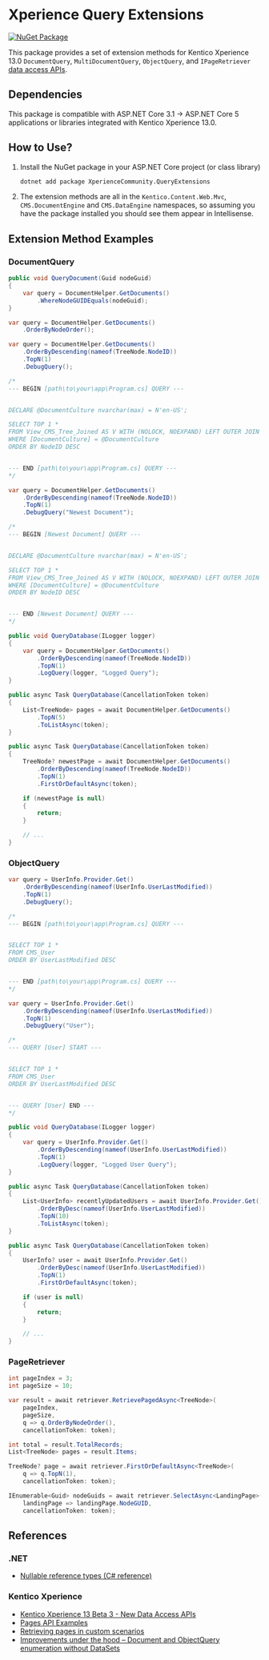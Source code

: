 # Xperience Query Extensions

[![NuGet Package](https://img.shields.io/nuget/v/XperienceCommunity.QueryExtensions.svg)](https://www.nuget.org/packages/XperienceCommunity.QueryExtensions)

This package provides a set of extension methods for Kentico Xperience 13.0 `DocumentQuery`, `MultiDocumentQuery`, `ObjectQuery`, and `IPageRetriever` [data access APIs](https://docs.xperience.io/13api/content-management/pages).

## Dependencies

This package is compatible with ASP.NET Core 3.1 -> ASP.NET Core 5 applications or libraries integrated with Kentico Xperience 13.0.

## How to Use?

1. Install the NuGet package in your ASP.NET Core project (or class library)

   ```bash
   dotnet add package XperienceCommunity.QueryExtensions
   ```

1. The extension methods are all in the `Kentico.Content.Web.Mvc`, `CMS.DocumentEngine` and `CMS.DataEngine` namespaces, so assuming you have the package installed you should see them appear in Intellisense.

## Extension Method Examples

### DocumentQuery

```csharp
public void QueryDocument(Guid nodeGuid)
{
    var query = DocumentHelper.GetDocuments()
        .WhereNodeGUIDEquals(nodeGuid);
}
```

```csharp
var query = DocumentHelper.GetDocuments()
    .OrderByNodeOrder();
```

```csharp
var query = DocumentHelper.GetDocuments()
    .OrderByDescending(nameof(TreeNode.NodeID))
    .TopN(1)
    .DebugQuery();

/*
--- BEGIN [path\to\your\app\Program.cs] QUERY ---


DECLARE @DocumentCulture nvarchar(max) = N'en-US';

SELECT TOP 1 *
FROM View_CMS_Tree_Joined AS V WITH (NOLOCK, NOEXPAND) LEFT OUTER JOIN COM_SKU AS S WITH (NOLOCK) ON [V].[NodeSKUID] = [S].[SKUID]
WHERE [DocumentCulture] = @DocumentCulture
ORDER BY NodeID DESC


--- END [path\to\your\app\Program.cs] QUERY ---
*/
```

```csharp
var query = DocumentHelper.GetDocuments()
    .OrderByDescending(nameof(TreeNode.NodeID))
    .TopN(1)
    .DebugQuery("Newest Document");

/*
--- BEGIN [Newest Document] QUERY ---


DECLARE @DocumentCulture nvarchar(max) = N'en-US';

SELECT TOP 1 *
FROM View_CMS_Tree_Joined AS V WITH (NOLOCK, NOEXPAND) LEFT OUTER JOIN COM_SKU AS S WITH (NOLOCK) ON [V].[NodeSKUID] = [S].[SKUID]
WHERE [DocumentCulture] = @DocumentCulture
ORDER BY NodeID DESC


--- END [Newest Document] QUERY ---
*/
```

```csharp
public void QueryDatabase(ILogger logger)
{
    var query = DocumentHelper.GetDocuments()
        .OrderByDescending(nameof(TreeNode.NodeID))
        .TopN(1)
        .LogQuery(logger, "Logged Query");
}
```

```csharp
public async Task QueryDatabase(CancellationToken token)
{
    List<TreeNode> pages = await DocumentHelper.GetDocuments()
        .TopN(5)
        .ToListAsync(token);
}
```

```csharp
public async Task QueryDatabase(CancellationToken token)
{
    TreeNode? newestPage = await DocumentHelper.GetDocuments()
        .OrderByDescending(nameof(TreeNode.NodeID))
        .TopN(1)
        .FirstOrDefaultAsync(token);

    if (newestPage is null)
    {
        return;
    }

    // ...
}
```

### ObjectQuery

```csharp
var query = UserInfo.Provider.Get()
    .OrderByDescending(nameof(UserInfo.UserLastModified))
    .TopN(1)
    .DebugQuery();

/*
--- BEGIN [path\to\your\app\Program.cs] QUERY ---


SELECT TOP 1 *
FROM CMS_User
ORDER BY UserLastModified DESC


--- END [path\to\your\app\Program.cs] QUERY ---
*/
```

```csharp
var query = UserInfo.Provider.Get()
    .OrderByDescending(nameof(UserInfo.UserLastModified))
    .TopN(1)
    .DebugQuery("User");

/*
--- QUERY [User] START ---


SELECT TOP 1 *
FROM CMS_User
ORDER BY UserLastModified DESC


--- QUERY [User] END ---
*/
```

```csharp
public void QueryDatabase(ILogger logger)
{
    var query = UserInfo.Provider.Get()
        .OrderByDescending(nameof(UserInfo.UserLastModified))
        .TopN(1)
        .LogQuery(logger, "Logged User Query");
}
```

```csharp
public async Task QueryDatabase(CancellationToken token)
{
    List<UserInfo> recentlyUpdatedUsers = await UserInfo.Provider.Get()
        .OrderByDesc(nameof(UserInfo.UserLastModified))
        .TopN(10)
        .ToListAsync(token);
}
```

```csharp
public async Task QueryDatabase(CancellationToken token)
{
    UserInfo? user = await UserInfo.Provider.Get()
        .OrderByDesc(nameof(UserInfo.UserLastModified))
        .TopN(1)
        .FirstOrDefaultAsync(token);

    if (user is null)
    {
        return;
    }

    // ...
}
```

### PageRetriever

```csharp
int pageIndex = 3;
int pageSize = 10;

var result = await retriever.RetrievePagedAsync<TreeNode>(
    pageIndex,
    pageSize,
    q => q.OrderByNodeOrder(),
    cancellationToken: token);

int total = result.TotalRecords;
List<TreeNode> pages = result.Items;
```

```csharp
TreeNode? page = await retriever.FirstOrDefaultAsync<TreeNode>(
    q => q.TopN(1),
    cancellationToken: token);
```

```csharp
IEnumerable<Guid> nodeGuids = await retriever.SelectAsync<LandingPage>(
    landingPage => landingPage.NodeGUID,
    cancellationToken: token);
```

## References

### .NET

- [Nullable reference types (C# reference)](https://docs.microsoft.com/en-us/dotnet/csharp/language-reference/builtin-types/nullable-reference-types)

### Kentico Xperience

- [Kentico Xperience 13 Beta 3 - New Data Access APIs](https://dev.to/seangwright/kentico-xperience-13-beta-3-new-data-access-apis-1oha)
- [Pages API Examples](https://docs.xperience.io/13api/content-management/pages)
- [Retrieving pages in custom scenarios](https://docs.xperience.io/custom-development/working-with-pages-in-the-api#WorkingwithpagesintheAPI-Retrievingpagesincustomscenarios)
- [Improvements under the hood – Document and ObjectQuery enumeration without DataSets](https://devnet.kentico.com/articles/improvements-under-the-hood-document-and-objectquery-enumeration-without-datasets)

